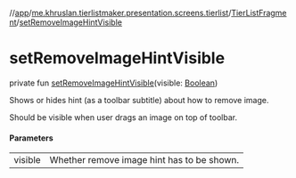 //[app](../../../index.md)/[me.khruslan.tierlistmaker.presentation.screens.tierlist](../index.md)/[TierListFragment](index.md)/[setRemoveImageHintVisible](set-remove-image-hint-visible.md)

# setRemoveImageHintVisible

private fun [setRemoveImageHintVisible](set-remove-image-hint-visible.md)(visible: [Boolean](https://kotlinlang.org/api/latest/jvm/stdlib/kotlin/-boolean/index.html))

Shows or hides hint (as a toolbar subtitle) about how to remove image.

Should be visible when user drags an image on top of toolbar.

#### Parameters

| | |
|---|---|
| visible | Whether remove image hint has to be shown. |

